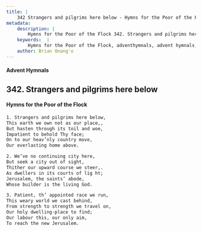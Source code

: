```yaml
---
title: |
    342 Strangers and pilgrims here below - Hymns for the Poor of the Flock
metadata:
    description: |
        Hymns for the Poor of the Flock 342. Strangers and pilgrims here below. Strangers and pilgrims here below, This earth we own not as our place,,  But hasten through its toil and woe,  Impatient to behold Thy face; On to our heav’nly country move, Our everlasting home above. 
    keywords:  |
        Hymns for the Poor of the Flock, adventhymnals, advent hymnals, Strangers and pilgrims here below, Strangers and pilgrims here below,, 
    author: Brian Onang'o
---
```


#### Advent Hymnals
## 342. Strangers and pilgrims here below
####  Hymns for the Poor of the Flock

```txt
1. Strangers and pilgrims here below,
This earth we own not as our place,, 
But hasten through its toil and woe, 
Impatient to behold Thy face;
On to our heav’nly country move,
Our everlasting home above.

2. We’ve no continuing city here,
But seek a city out of sight,
Thither our upward course we steer,.
As dwellers in its courts of lig ht; 
Jerusalem, the saints’ abode,
Whose builder is the living God.

3. Patient, th’ appointed race we run,
This weary world we cast behind, 
From strength to strength we travel on, 
Our holy dwelling-place to find;
Our labour this, our only aim,
To reach the new Jerusalem.
```